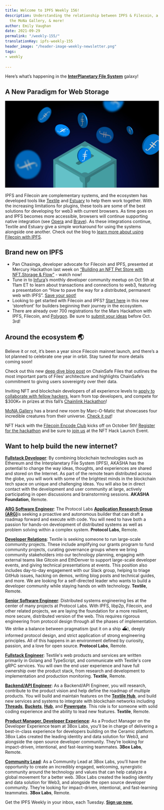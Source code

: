 ```yaml
---
title: Welcome to IPFS Weekly 156!
description: Understanding the relationship between IPFS & Filecoin, a new room in
  the MoNa Gallery, & more!
author: Emily Vaughan
date: 2021-09-29
permalink: "/weekly-155/"
translationKey: ipfs-weekly-155
header_image: "/header-image-weekly-newsletter.png"
tags:
- weekly

---
```

Here’s what’s happening in the [**InterPlanetary File System**](https://ipfs.io/) galaxy!

## **A New Paradigm for Web Storage**

![](../assets/using-filecoin-ipfs-1_huead5e06741560944f57049d5aa67a724_366938_1500x0_resize_q90_linear-2.jpg)

IPFS and Filecoin are complementary systems, and the ecosystem has developed tools like [Textile](http://textile.io/) and [Estuary](http://estuary.tech/) to help them work together. With the increasing limitations for plugins, these tools are some of the best solutions for developing for web3 with current browsers. As time goes on and IPFS becomes more accessible, browsers will continue supporting native integration (see [Opera](https://blogs.opera.com/tips-and-tricks/2021/02/opera-crypto-files-for-keeps-ipfs-unstoppable-domains/) and [Brave](https://brave.com/ipfs-support/)). As these integrations continue, Textile and Estuary give a simple workaround for using the systems alongside one another. Check out the blog to [learn more about using Filecoin with IPFS](https://filecoin.io/blog/posts/using-filecoin-with-ipfs/).

## Brand new on IPFS

* Pan Chasinga, developer advocate for Filecoin and IPFS, presented at Mercury Hackathon last week on [“Building an NFT Pet Store with NFT.Storage & Flow”](https://www.youtube.com/watch?v=pr9RMKnj3pc) - watch now!
* Tune in to [Infura](https://infura.io/)’s monthly developer community meetup on Oct 5th at 11am ET to learn about transactions and connections to web3, featuring a presentation on “How to pave the way for a distributed, permanent web with IPFS”. [Save your spot!](https://www.crowdcast.io/e/infura-developer-community-call-Oct21)
* Looking to get started with Filecoin and IPFS? [Start here](https://protocollabs.notion.site/Getting-started-with-IPFS-Filecoin-173c73d4d8d64765a42058594bc46bb7) in this new ‘storefront’ for builders beginning their journey in the ecosystem.
* There are already over 700 registrations for the Mars Hackathon with IPFS, Filecoin, and [Polygon](https://polygon.technology/). Be sure to [submit your ideas](https://www.marshackathon2021.com/) before Oct. 3rd!

## Around the ecosystem 🌏

Believe it or not, it’s been a year since Filecoin mainnet launch, and there’s a lot planned to celebrate one year in orbit. Stay tuned for more details coming soon!

Check out this new [deep dive blog post](https://filecoin.io/blog/posts/chainsafe-files-building-privacy-preserving-cloud-storage/) on ChainSafe Files that outlines the most important parts of Files’ architecture and highlights ChainSafe’s commitment to giving users sovereignty over their data.

Inviting NFT and blockchain developers of all experience levels to [apply to collaborate with fellow hackers](https://chain.link/hackathon), learn from top developers, and compete for $300K+ in prizes at this fall’s [Chainlink Hackathon](https://chain.link/hackathon)!

[MoNA Gallery](https://www.mona.gallery/) has a brand new room by Marc-O-Matic that showcases four incredible creatures from their universe. [Check it out](https://www.mona.gallery/r/marc0matic)!

NFT Hack with the [Filecoin Encode Club](https://www.encode.club/filecoin-club) kicks off on October 5th! [Register for the hackathon](https://www.encode.club/filecoin-club/#form) and be sure to [join us](https://www.eventbrite.co.uk/e/nft-hack-launch-tickets-169331201181?aff=ebdsoporgprofile) at the NFT Hack Launch Event.

## Want to help build the new internet?

[**Fullstack Developer**](https://weworkremotely.com/remote-jobs/akasha-foundation-fullstack-developer): By combining blockchain technologies such as Ethereum and the Interplanetary File System (IPFS), AKASHA has the potential to change the way ideas, thoughts, and experiences are shared and stored on the Internet. As part of the remote team distributed across the globe, you will work with some of the brightest minds in the blockchain tech space on unique and challenging ideas. You will also be in direct contact with the development and user community at large, actively participating in open discussions and brainstorming sessions. **AKASHA Foundation**, Remote.

[**ARG Software Engineer**](https://arg.protocol.ai/job-software-engineer): The Protocol Labs [**Application Research Group (ARG)**](https://arg.protocol.ai/)is seeking a proactive and autonomous builder that can draft a roadmap forward and execute with code. You will need to have both a passion for hands-on development of distributed systems as well as problem solving within a complex system. **Protocol Labs**, Remote.

[**Developer Relations**](https://boards.greenhouse.io/textileio/jobs/4075619004): Textile is seeking someone to run large-scale community projects. These include amplifying our grants program to fund community projects, curating governance groups where we bring community stakeholders into our technology planning, engaging with external teams like Gitcoin and EthDenver to support large-scale developer events, and giving technical presentations at events. This position also includes day-to-day engagement with our Slack group, helping to triage GitHub issues, hacking on demos, writing blog posts and technical guides, and more. We are looking for a self-directed leader who wants to build a developer community while staying hands on with technology. **Textile**, Remote.

[**Senior Software Engineer**](https://jobs.lever.co/protocol/3490e571-4d47-487e-a47f-b02f08668290): Distributed systems engineering lies at the center of many projects at Protocol Labs. With IPFS, libp2p, Filecoin, and other related projects, we are laying the foundation for a more resilient, more secure, distributed version of the web. This requires rigorous engineering from protocol design through all the phases of implementation. We strike a balance between pragmatism (put it on a ship :ferry:), deeply informed protocol design, and strict application of strong engineering principles. All of this happens in an environment defined by curiosity, passion, and a love for open source. **Protocol Labs**, Remote.

[**Fullstack Engineer**](https://boards.greenhouse.io/textileio/jobs/4017984004): Textile's web products and services are written primarily in Golang and TypeScript, and communicate with Textile's core gRPC services. You will own the end user experience and have full ownership over the product stack, from research and development to implementation and production monitoring. **Textile**, Remote.

[**Backend/API Engineer**](https://boards.greenhouse.io/textileio/jobs/4017981004): As a Backend/API Engineer, you will research, contribute to the product vision and help define the roadmap of multiple products. You will build and maintain features on the [**Textile Hub**](https://github.com/textileio/textile), and build new services and systems to integrate with blockchain networks including [**Threads**](https://github.com/textileio/go-threads), [**Buckets**](https://github.com/textileio/go-buckets), [**Hub**](https://github.com/textileio/textile), and [**Powergate**](https://github.com/textileio/powergate). This role is for someone with solid coding experience and the ability to lead new features. **Textile**, Remote.

[**Product Manager, Developer Experience**](https://jobs.lever.co/3box/68e3cf44-5ee8-4b2a-b872-bca815bf5caf): As a Product Manager on the Developer Experience team at 3Box Labs, you'll be in charge of delivering a best-in-class experience for developers building on the Ceramic platform. 3Box Labs created the leading identity and data solution for Web3, and alongside the open source developer community. They’re looking for impact-driven, intentional, and fast-learning teammates. **3Box Labs**, Remote.

[**Community Lead**](https://jobs.lever.co/3box/cac4d9b2-4822-4c91-99b8-16c5d3dd75b6): As a Community Lead at 3Box Labs, you’ll have the opportunity to create an incredibly engaged, welcoming, synergistic community around the technology and values that can help catalyze a global movement for a better web. 3Box Labs created the leading identity and data solution for Web3, and alongside the open source developer community. They’re looking for impact-driven, intentional, and fast-learning teammates. **3Box Labs**, Remote.

Get the IPFS Weekly in your inbox, each Tuesday. [**Sign up now.**](https://ipfs.us4.list-manage.com/subscribe?u=25473244c7d18b897f5a1ff6b&id=cad54b2230)
